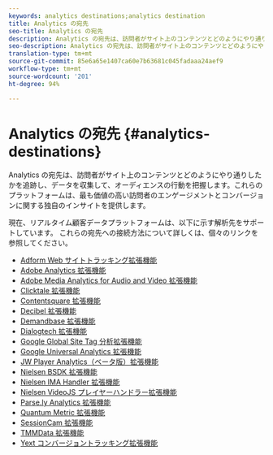```yaml
---
keywords: analytics destinations;analytics destination
title: Analytics の宛先
seo-title: Analytics の宛先
description: Analytics の宛先は、訪問者がサイト上のコンテンツとどのようにやり通りしたかを追跡し、データを収集して、オーディエンスの行動を把握します。これらのプラットフォームは、最も価値の高い訪問者のエンゲージメントとコンバージョンに関する独自のインサイトを提供します。
seo-description: Analytics の宛先は、訪問者がサイト上のコンテンツとどのようにやり通りしたかを追跡し、データを収集して、オーディエンスの行動を把握します。これらのプラットフォームは、最も価値の高い訪問者のエンゲージメントとコンバージョンに関する独自のインサイトを提供します。
translation-type: tm+mt
source-git-commit: 85e6a65e1407ca60e7b63681c045fadaaa24aef9
workflow-type: tm+mt
source-wordcount: '201'
ht-degree: 94%

---
```



# Analytics の宛先 {#analytics-destinations}

Analytics の宛先は、訪問者がサイト上のコンテンツとどのようにやり通りしたかを追跡し、データを収集して、オーディエンスの行動を把握します。これらのプラットフォームは、最も価値の高い訪問者のエンゲージメントとコンバージョンに関する独自のインサイトを提供します。

現在、リアルタイム顧客データプラットフォームは、以下に示す解析先をサポートしています。 これらの宛先への接続方法について詳しくは、個々のリンクを参照してください。

- [Adform Web サイトトラッキング拡張機能](./adform.md)
- [Adobe Analytics 拡張機能](./adobe-analytics.md)
- [Adobe Media Analytics for Audio and Video 拡張機能](./adobe-video-analytics.md)
- [Clicktale 拡張機能](./clicktale.md)
- [Contentsquare 拡張機能](./contentsquare.md)
- [Decibel 拡張機能](./decibel.md)
- [Demandbase 拡張機能](./demandbase.md)
- [Dialogtech 拡張機能](./dialogtech.md)
- [Google Global Site Tag 分析拡張機能](./gtag-analytics.md)
- [Google Universal Analytics 拡張機能](./google-universal-analytics.md)
- [JW Player Analytics（ベータ版）拡張機能](./jw-player-analytics.md)
- [Nielsen BSDK 拡張機能](./nielsen-bsdk.md)
- [Nielsen IMA Handler 拡張機能](./nielsen-ima.md)
- [Nielsen VideoJS プレイヤーハンドラー拡張機能](./nielsen-videojs.md)
- [Parse.ly Analytics 拡張機能](./parsely.md)
- [Quantum Metric 拡張機能](./quantum-metric.md)
- [SessionCam 拡張機能](./sessioncam.md)
- [TMMData 拡張機能](./tmmdata.md)
- [Yext コンバージョントラッキング拡張機能](./yext.md)
